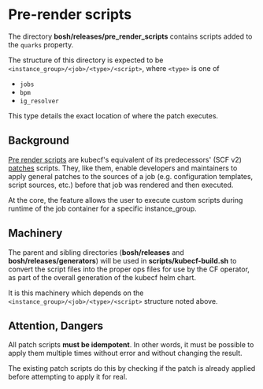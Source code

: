 # Pre-render scripts

The directory __bosh/releases/pre_render_scripts__ contains scripts
added to the `quarks` property.

The structure of this directory is expected to be
`<instance_group>/<job>/<type>/<script>`, where `<type>` is one of

  - `jobs`
  - `bpm`
  - `ig_resolver`

This type details the exact location of where the patch executes.

## Background

[Pre render scripts] are kubecf's equivalent of its predecessors' (SCF
v2) [patches] scripts. They, like them, enable developers and
maintainers to apply general patches to the sources of a job
(e.g. configuration templates, script sources, etc.) before that job
was rendered and then executed.

At the core, the feature allows the user to execute custom scripts
during runtime of the job container for a specific instance_group.

[patches]: https://github.com/SUSE/scf/tree/develop/container-host-files/etc/scf/config/scripts/patches

[Pre render scripts]: https://github.com/cloudfoundry-incubator/cf-operator/blob/master/docs/from_bosh_to_kube.md#Pre_render_scripts

## Machinery

The parent and sibling directories (__bosh/releases__ and
__bosh/releases/generators__) will be used in __scripts/kubecf-build.sh__ to
convert the script files into the proper ops files for use by the CF operator,
as part of the overall generation of the kubecf helm chart.

It is this machinery which depends on the
`<instance_group>/<job>/<type>/<script>` structure noted above.

## Attention, Dangers

All patch scripts __must be idempotent__. In other words, it must be
possible to apply them multiple times without error and without
changing the result.

The existing patch scripts do this by checking if the patch is already
applied before attempting to apply it for real.
